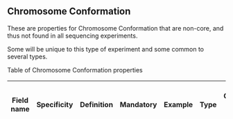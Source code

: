 ## Chromosome Conformation

These are properties for Chromosome Conformation that are non-core, and thus not found in all sequencing experiments. 

Some will be unique to this type of experiment and some common to several types.

Table of Chromosome Conformation properties

| Field name | Specificity | Definition | Mandatory | Example | Type | Controlled Vocab Terms | Comment | INSDC | IHEC (International Human<br>Epigenome Consortium) |
| --- | --- | --- | --- | --- | --- | --- | --- | --- | --- |
